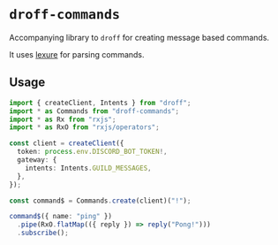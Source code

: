# `droff-commands`

Accompanying library to `droff` for creating message based commands.

It uses [lexure](https://github.com/1Computer1/lexure) for parsing commands.

## Usage

```typescript
import { createClient, Intents } from "droff";
import * as Commands from "droff-commands";
import * as Rx from "rxjs";
import * as RxO from "rxjs/operators";

const client = createClient({
  token: process.env.DISCORD_BOT_TOKEN!,
  gateway: {
    intents: Intents.GUILD_MESSAGES,
  },
});

const command$ = Commands.create(client)("!");

command$({ name: "ping" })
  .pipe(RxO.flatMap(({ reply }) => reply("Pong!")))
  .subscribe();
```
